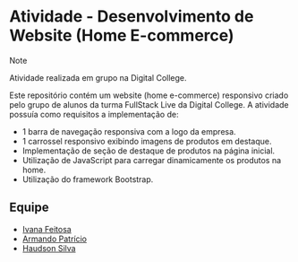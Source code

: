 # Atividade - Desenvolvimento de Website (Home E-commerce)
>[!NOTE]
> Atividade realizada em grupo na Digital College.

Este repositório contém um website (home e-commerce) responsivo criado pelo grupo de alunos da turma FullStack Live da Digital College. A atividade possuía como requisitos a implementação de:

* 1 barra de navegação responsiva com a logo da empresa.
* 1 carrossel responsivo exibindo imagens de produtos em destaque.
* Implementação de seção de destaque de produtos na página inicial.
* Utilização de JavaScript para carregar dinamicamente os produtos na home.
* Utilização do framework Bootstrap.

## Equipe
* [Ivana Feitosa](https://github.com/ivanafeitosa)
* [Armando Patrício](https://github.com/ArmandoFilho483)
* [Haudson Silva](https://github.com/haudsonsilva)
